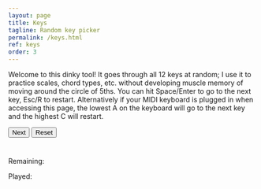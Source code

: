 ```yaml
---
layout: page
title: Keys
tagline: Random key picker
permalink: /keys.html
ref: keys
order: 3
---
```


<div>
  <p>
    Welcome to this dinky tool! It goes through all 12 keys at random; I use it to practice scales, chord types, etc. without developing muscle memory of moving around the circle of 5ths. You can hit Space/Enter to go to the next key, Esc/R to restart. Alternatively if your MIDI keyboard is plugged in when accessing this page, the lowest A on the keyboard will go to the next key and the highest C will restart.
  </p>

  <button onclick="next()">Next</button>
  <button onclick="restart()">Reset</button>

  <h1 id="letter"></h1>

  <p>Remaining:</p>
  <ul id='list-1'></ul>

  <p>Played:</p>
  <ul id='list-2'></ul>
</div>

<script>
const ALL_KEYS = [
  'C',
  'C#/Db',
  'D',
  'D#/Eb',
  'E',
  'F',
  'F#/Gb',
  'G',
  'G#/Ab',
  'A',
  'A#/Bb',
  'B'
];

const remainingKeys = ALL_KEYS.slice();

// -- Helpers :)

function _shuffleArray(array) {
  for (let i = array.length - 1; i > 0; i--) {
    const j = Math.floor(Math.random() * (i + 1));
    [array[i], array[j]] = [array[j], array[i]];
  }
}

function updateLetterText (text) {
  const keyTextElem = document.getElementById('letter');
  keyTextElem.innerText = text;
}

function updateListContent () {
  const remainingListElem = document.getElementById('list-1');
  const playedListElem = document.getElementById('list-2');

  remainingListElem.innerHTML = '';
  playedListElem.innerHTML = '';

  for (const key of ALL_KEYS) {
    const newLiElem = document.createElement('li');
    newLiElem.innerText = key;

    const listToUse = (
      remainingKeys.includes(key)
        ? remainingListElem
        : playedListElem
    );

    listToUse.appendChild(newLiElem);
  }
}

// -- MIDI

function onMIDISuccess(midiAccess) {
  const inputs = midiAccess.inputs;
  const outputs = midiAccess.outputs;

  for (const input of midiAccess.inputs.values()) {
    input.onmidimessage = getMIDIMessage;
  }
}

function onMIDIFailure() {
  window.alert('Could not access your MIDI devices.');
}

function getMIDIMessage(message) {
  const command = message.data[0];
  const note = message.data[1];
  const velocity = (message.data.length > 2) ? message.data[2] : 0; // a velocity value might not be included with a noteOff command

  switch (command) {
    case 144: // noteOn
      if (velocity > 0) {
        noteOn(note);
      }
      break;
    case 176: // MIDI Control #0
      restart();
      break;
    default:
      break
  }
}

function noteOn (note) {
  if (note === 21) {
    next();
  }
}

// -- Buttons / Inputs

function next () {
  remainingKeys.shift();
  if (remainingKeys.length === 0) {
    updateLetterText('---');
  } else {
    updateLetterText(remainingKeys[0]);
  }
  updateListContent();
}

function restart () {
  remainingKeys.length = 0;
  remainingKeys.push(...ALL_KEYS.slice());
  _shuffleArray(remainingKeys);

  updateLetterText(remainingKeys[0]);
  updateListContent();
}

function onKeyDown (event) {
  if ([13, 32].includes(event.keyCode)) {
    next();
  } else if ([27, 82].includes(event.keyCode)) {
    restart();
  }
}

(function init () {
  navigator.requestMIDIAccess().then(onMIDISuccess, onMIDIFailure);
  restart();


  document.addEventListener('keydown', onKeyDown);
})();
</script>
